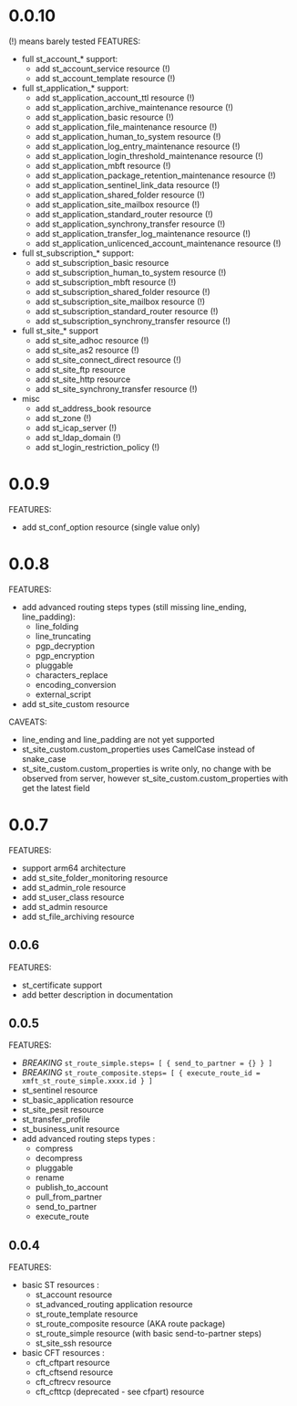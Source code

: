 
# 0.0.10

 (!) means barely tested
FEATURES:
- full st_account_* support:
  - add st_account_service resource (!)
  - add st_account_template resource (!)
- full st_application_* support:
  - add st_application_account_ttl resource (!)
  - add st_application_archive_maintenance resource (!)
  - add st_application_basic resource (!)
  - add st_application_file_maintenance resource (!)
  - add st_application_human_to_system resource (!)
  - add st_application_log_entry_maintenance resource (!)
  - add st_application_login_threshold_maintenance resource (!)
  - add st_application_mbft resource (!)
  - add st_application_package_retention_maintenance resource (!)
  - add st_application_sentinel_link_data resource (!)
  - add st_application_shared_folder resource (!)
  - add st_application_site_mailbox resource (!)
  - add st_application_standard_router resource (!)
  - add st_application_synchrony_transfer resource (!)
  - add st_application_transfer_log_maintenance resource (!)
  - add st_application_unlicenced_account_maintenance resource (!)
- full st_subscription_* support:
  - add st_subscription_basic resource
  - add st_subscription_human_to_system resource (!)
  - add st_subscription_mbft resource (!)
  - add st_subscription_shared_folder resource (!)
  - add st_subscription_site_mailbox resource (!)
  - add st_subscription_standard_router resource (!)
  - add st_subscription_synchrony_transfer resource (!)
- full st_site_* support
  - add st_site_adhoc resource (!)
  - add st_site_as2 resource (!)
  - add st_site_connect_direct resource (!)
  - add st_site_ftp resource
  - add st_site_http resource
  - add st_site_synchrony_transfer resource (!)
- misc
  - add st_address_book resource
  - add st_zone (!)
  - add st_icap_server (!)
  - add st_ldap_domain (!)
  - add st_login_restriction_policy (!)

# 0.0.9

FEATURES:

- add st_conf_option resource (single value only)

# 0.0.8

FEATURES:
- add advanced routing steps types (still missing line_ending, line_padding):
  - line_folding
  - line_truncating
  - pgp_decryption
  - pgp_encryption
  - pluggable
  - characters_replace
  - encoding_conversion
  - external_script
- add st_site_custom resource

CAVEATS:
- line_ending and line_padding are not yet supported
- st_site_custom.custom_properties uses CamelCase instead of snake_case
- st_site_custom.custom_properties is write only, no change with be observed from server, however st_site_custom.custom_properties with get the latest field

# 0.0.7

FEATURES:
- support arm64 architecture
- add st_site_folder_monitoring resource
- add st_admin_role resource
- add st_user_class resource
- add st_admin resource
- add st_file_archiving resource

## 0.0.6

FEATURES:
- st_certificate support
- add better description in documentation 

## 0.0.5

FEATURES:
- *BREAKING* `st_route_simple.steps= [ { send_to_partner = {} } ]` 
- *BREAKING* `st_route_composite.steps= [ { execute_route_id = xmft_st_route_simple.xxxx.id } ]` 
- st_sentinel resource
- st_basic_application resource
- st_site_pesit resource
- st_transfer_profile
- st_business_unit resource
- add advanced routing steps types :
  - compress 
  - decompress
  - pluggable
  - rename
  - publish_to_account
  - pull_from_partner 
  - send_to_partner
  - execute_route

## 0.0.4

FEATURES:
- basic ST resources : 
  - st_account resource
  - st_advanced_routing application resource
  - st_route_template resource
  - st_route_composite resource (AKA route package)
  - st_route_simple resource (with basic send-to-partner steps)
  - st_site_ssh resource
- basic CFT resources : 
  - cft_cftpart resource
  - cft_cftsend resource
  - cft_cftrecv resource
  - cft_cfttcp (deprecated - see cfpart) resource
